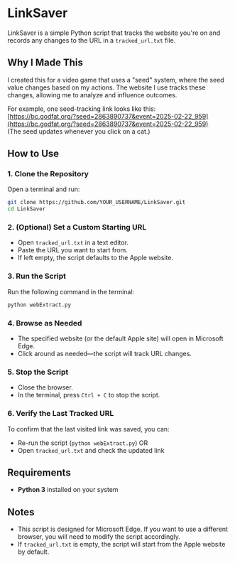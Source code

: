 # LinkSaver

LinkSaver is a simple Python script that tracks the website you're on and records any changes to the URL in a `tracked_url.txt` file.  

## Why I Made This  

I created this for a video game that uses a "seed" system, where the seed value changes based on my actions. The website I use tracks these changes, allowing me to analyze and influence outcomes.  

For example, one seed-tracking link looks like this:  
[https://bc.godfat.org/?seed=2863890737&event=2025-02-22_959](https://bc.godfat.org/?seed=2863890737&event=2025-02-22_959)  
(The seed updates whenever you click on a cat.)  

## How to Use  

### 1. Clone the Repository  
Open a terminal and run:  

```sh
git clone https://github.com/YOUR_USERNAME/LinkSaver.git
cd LinkSaver
```

### 2. (Optional) Set a Custom Starting URL  
- Open `tracked_url.txt` in a text editor.  
- Paste the URL you want to start from.  
- If left empty, the script defaults to the Apple website.  

### 3. Run the Script  
Run the following command in the terminal:  

```sh
python webExtract.py
```

### 4. Browse as Needed  
- The specified website (or the default Apple site) will open in Microsoft Edge.  
- Click around as needed—the script will track URL changes.  

### 5. Stop the Script  
- Close the browser.  
- In the terminal, press `Ctrl + C` to stop the script.  

### 6. Verify the Last Tracked URL  
To confirm that the last visited link was saved, you can:  
- Re-run the script (`python webExtract.py`)
OR
- Open `tracked_url.txt` and check the updated link  

## Requirements  

- **Python 3** installed on your system  

## Notes  

- This script is designed for Microsoft Edge. If you want to use a different browser, you will need to modify the script accordingly.  
- If `tracked_url.txt` is empty, the script will start from the Apple website by default.  


